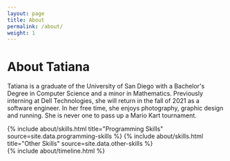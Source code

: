 ```yaml
---
layout: page
title: About
permalink: /about/
weight: 1
---
```


# **About Tatiana**

Tatiana is a graduate of the University of San Diego with a Bachelor's Degree in Computer Science and a minor in Mathematics. Previously interning at Dell Technologies, she will return in the fall of 2021 as a software engineer. In her free time, she enjoys photography, graphic design and running. She is never one to pass up a Mario Kart tournament.

<div class="row">
{% include about/skills.html title="Programming Skills" source=site.data.programming-skills %}
{% include about/skills.html title="Other Skills" source=site.data.other-skills %}
</div>

<div class="row">
{% include about/timeline.html %}
</div>